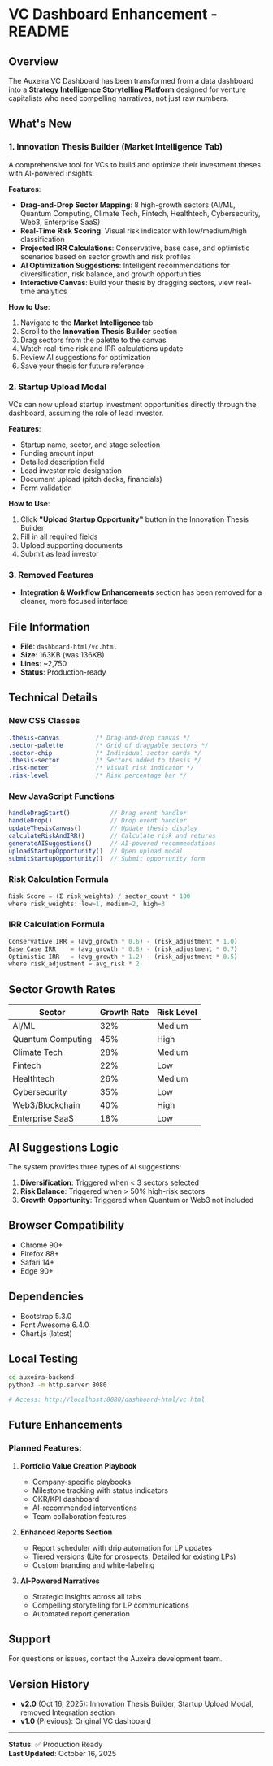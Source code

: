 # VC Dashboard Enhancement - README

## Overview

The Auxeira VC Dashboard has been transformed from a data dashboard into a **Strategy Intelligence Storytelling Platform** designed for venture capitalists who need compelling narratives, not just raw numbers.

## What's New

### 1. Innovation Thesis Builder (Market Intelligence Tab)

A comprehensive tool for VCs to build and optimize their investment theses with AI-powered insights.

**Features**:
- **Drag-and-Drop Sector Mapping**: 8 high-growth sectors (AI/ML, Quantum Computing, Climate Tech, Fintech, Healthtech, Cybersecurity, Web3, Enterprise SaaS)
- **Real-Time Risk Scoring**: Visual risk indicator with low/medium/high classification
- **Projected IRR Calculations**: Conservative, base case, and optimistic scenarios based on sector growth and risk profiles
- **AI Optimization Suggestions**: Intelligent recommendations for diversification, risk balance, and growth opportunities
- **Interactive Canvas**: Build your thesis by dragging sectors, view real-time analytics

**How to Use**:
1. Navigate to the **Market Intelligence** tab
2. Scroll to the **Innovation Thesis Builder** section
3. Drag sectors from the palette to the canvas
4. Watch real-time risk and IRR calculations update
5. Review AI suggestions for optimization
6. Save your thesis for future reference

### 2. Startup Upload Modal

VCs can now upload startup investment opportunities directly through the dashboard, assuming the role of lead investor.

**Features**:
- Startup name, sector, and stage selection
- Funding amount input
- Detailed description field
- Lead investor role designation
- Document upload (pitch decks, financials)
- Form validation

**How to Use**:
1. Click **"Upload Startup Opportunity"** button in the Innovation Thesis Builder
2. Fill in all required fields
3. Upload supporting documents
4. Submit as lead investor

### 3. Removed Features

- **Integration & Workflow Enhancements** section has been removed for a cleaner, more focused interface

## File Information

- **File**: `dashboard-html/vc.html`
- **Size**: 163KB (was 136KB)
- **Lines**: ~2,750
- **Status**: Production-ready

## Technical Details

### New CSS Classes

```css
.thesis-canvas          /* Drag-and-drop canvas */
.sector-palette         /* Grid of draggable sectors */
.sector-chip            /* Individual sector cards */
.thesis-sector          /* Sectors added to thesis */
.risk-meter             /* Visual risk indicator */
.risk-level             /* Risk percentage bar */
```

### New JavaScript Functions

```javascript
handleDragStart()           // Drag event handler
handleDrop()                // Drop event handler
updateThesisCanvas()        // Update thesis display
calculateRiskAndIRR()       // Calculate risk and returns
generateAISuggestions()     // AI-powered recommendations
uploadStartupOpportunity()  // Open upload modal
submitStartupOpportunity()  // Submit opportunity form
```

### Risk Calculation Formula

```javascript
Risk Score = (Σ risk_weights) / sector_count * 100
where risk_weights: low=1, medium=2, high=3
```

### IRR Calculation Formula

```javascript
Conservative IRR = (avg_growth * 0.6) - (risk_adjustment * 1.0)
Base Case IRR    = (avg_growth * 0.8) - (risk_adjustment * 0.7)
Optimistic IRR   = (avg_growth * 1.2) - (risk_adjustment * 0.5)
where risk_adjustment = avg_risk * 2
```

## Sector Growth Rates

| Sector | Growth Rate | Risk Level |
|--------|-------------|------------|
| AI/ML | 32% | Medium |
| Quantum Computing | 45% | High |
| Climate Tech | 28% | Medium |
| Fintech | 22% | Low |
| Healthtech | 26% | Medium |
| Cybersecurity | 35% | Low |
| Web3/Blockchain | 40% | High |
| Enterprise SaaS | 18% | Low |

## AI Suggestions Logic

The system provides three types of AI suggestions:

1. **Diversification**: Triggered when < 3 sectors selected
2. **Risk Balance**: Triggered when > 50% high-risk sectors
3. **Growth Opportunity**: Triggered when Quantum or Web3 not included

## Browser Compatibility

- Chrome 90+
- Firefox 88+
- Safari 14+
- Edge 90+

## Dependencies

- Bootstrap 5.3.0
- Font Awesome 6.4.0
- Chart.js (latest)

## Local Testing

```bash
cd auxeira-backend
python3 -m http.server 8080

# Access: http://localhost:8080/dashboard-html/vc.html
```

## Future Enhancements

### Planned Features:

1. **Portfolio Value Creation Playbook**
   - Company-specific playbooks
   - Milestone tracking with status indicators
   - OKR/KPI dashboard
   - AI-recommended interventions
   - Team collaboration features

2. **Enhanced Reports Section**
   - Report scheduler with drip automation for LP updates
   - Tiered versions (Lite for prospects, Detailed for existing LPs)
   - Custom branding and white-labeling

3. **AI-Powered Narratives**
   - Strategic insights across all tabs
   - Compelling storytelling for LP communications
   - Automated report generation

## Support

For questions or issues, contact the Auxeira development team.

## Version History

- **v2.0** (Oct 16, 2025): Innovation Thesis Builder, Startup Upload Modal, removed Integration section
- **v1.0** (Previous): Original VC dashboard

---

**Status**: ✅ Production Ready  
**Last Updated**: October 16, 2025

